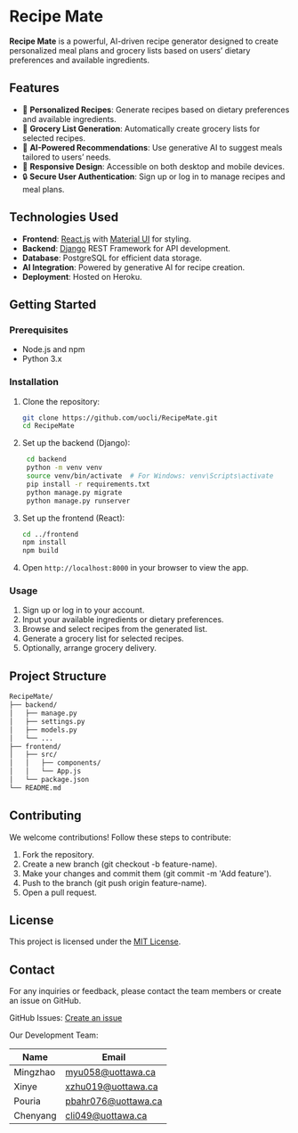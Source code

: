 # Recipe Mate

**Recipe Mate** is a powerful, AI-driven recipe generator designed to create personalized meal plans and grocery lists based on users’ dietary preferences and available
ingredients.

## Features

- 🥘 **Personalized Recipes**: Generate recipes based on dietary preferences and available ingredients.
- 🛒 **Grocery List Generation**: Automatically create grocery lists for selected recipes.
- 🤖 **AI-Powered Recommendations**: Use generative AI to suggest meals tailored to users’ needs.
- 📱 **Responsive Design**: Accessible on both desktop and mobile devices.
- 🔒 **Secure User Authentication**: Sign up or log in to manage recipes and meal plans.

## Technologies Used

- **Frontend**: [React.js](https://react.dev) with [Material UI](https://mui.com) for styling.
- **Backend**: [Django](https://www.djangoproject.com) REST Framework for API development.
- **Database**: PostgreSQL for efficient data storage.
- **AI Integration**: Powered by generative AI for recipe creation.
- **Deployment**: Hosted on Heroku.

## Getting Started

### Prerequisites

- Node.js and npm
- Python 3.x

### Installation

1. Clone the repository:
    ```bash
    git clone https://github.com/uocli/RecipeMate.git
    cd RecipeMate
    ```

2. Set up the backend (Django):
   ```bash
    cd backend
    python -m venv venv
    source venv/bin/activate  # For Windows: venv\Scripts\activate
    pip install -r requirements.txt
    python manage.py migrate
    python manage.py runserver
    ```
   
3. Set up the frontend (React):
    ```bash
   cd ../frontend
    npm install
    npm build
    ```
   
4. Open `http://localhost:8000` in your browser to view the app.

### Usage
1.	Sign up or log in to your account.
2.	Input your available ingredients or dietary preferences.
3.	Browse and select recipes from the generated list.
4.	Generate a grocery list for selected recipes.
5.	Optionally, arrange grocery delivery.

## Project Structure
```bash
RecipeMate/
├── backend/
│   ├── manage.py
│   ├── settings.py
│   ├── models.py
│   └── ...
├── frontend/
│   ├── src/
│   │   ├── components/
│   │   └── App.js
│   └── package.json
└── README.md
```

## Contributing
We welcome contributions! Follow these steps to contribute:
1.	Fork the repository.
2.	Create a new branch (git checkout -b feature-name).
3.	Make your changes and commit them (git commit -m 'Add feature').
4.	Push to the branch (git push origin feature-name).
5.	Open a pull request.

## License

This project is licensed under the [MIT License](LICENSE).

## Contact
For any inquiries or feedback, please contact the team members or create an issue on GitHub. 

GitHub Issues: [Create an issue](https://github.com/uocli/RecipeMate/issues/new)

Our Development Team:

| Name     | Email               |
|----------|---------------------|
| Mingzhao | myu058@uottawa.ca   |
| Xinye    | xzhu019@uottawa.ca  |
| Pouria   | pbahr076@uottawa.ca |
| Chenyang | cli049@uottawa.ca   |


